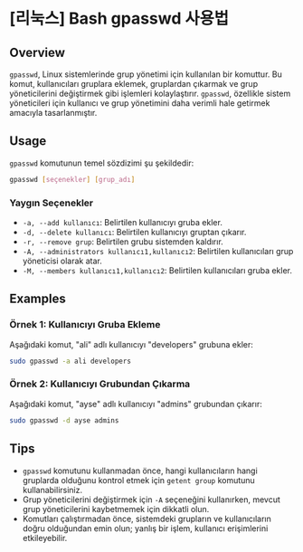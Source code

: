# [리눅스] Bash gpasswd 사용법

## Overview
`gpasswd`, Linux sistemlerinde grup yönetimi için kullanılan bir komuttur. Bu komut, kullanıcıları gruplara eklemek, gruplardan çıkarmak ve grup yöneticilerini değiştirmek gibi işlemleri kolaylaştırır. `gpasswd`, özellikle sistem yöneticileri için kullanıcı ve grup yönetimini daha verimli hale getirmek amacıyla tasarlanmıştır.

## Usage
`gpasswd` komutunun temel sözdizimi şu şekildedir:

```bash
gpasswd [seçenekler] [grup_adı]
```

### Yaygın Seçenekler
- `-a, --add kullanıcı`: Belirtilen kullanıcıyı gruba ekler.
- `-d, --delete kullanıcı`: Belirtilen kullanıcıyı gruptan çıkarır.
- `-r, --remove grup`: Belirtilen grubu sistemden kaldırır.
- `-A, --administrators kullanıcı1,kullanıcı2`: Belirtilen kullanıcıları grup yöneticisi olarak atar.
- `-M, --members kullanıcı1,kullanıcı2`: Belirtilen kullanıcıları gruba ekler.

## Examples
### Örnek 1: Kullanıcıyı Gruba Ekleme
Aşağıdaki komut, "ali" adlı kullanıcıyı "developers" grubuna ekler:

```bash
sudo gpasswd -a ali developers
```

### Örnek 2: Kullanıcıyı Grubundan Çıkarma
Aşağıdaki komut, "ayse" adlı kullanıcıyı "admins" grubundan çıkarır:

```bash
sudo gpasswd -d ayse admins
```

## Tips
- `gpasswd` komutunu kullanmadan önce, hangi kullanıcıların hangi gruplarda olduğunu kontrol etmek için `getent group` komutunu kullanabilirsiniz.
- Grup yöneticilerini değiştirmek için `-A` seçeneğini kullanırken, mevcut grup yöneticilerini kaybetmemek için dikkatli olun.
- Komutları çalıştırmadan önce, sistemdeki grupların ve kullanıcıların doğru olduğundan emin olun; yanlış bir işlem, kullanıcı erişimlerini etkileyebilir.